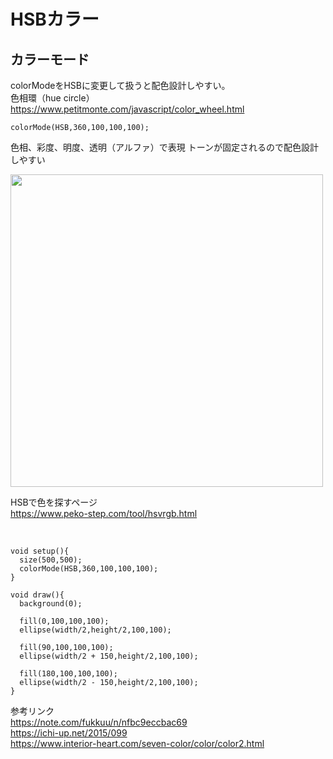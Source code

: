 # HSBカラー

## カラーモード


colorModeをHSBに変更して扱うと配色設計しやすい。<br>
色相環（hue circle）<br>
https://www.petitmonte.com/javascript/color_wheel.html

```
colorMode(HSB,360,100,100,100);
```
色相、彩度、明度、透明（アルファ）で表現 トーンが固定されるので配色設計しやすい<br>

<img src="https://github.com/55Kaerukun/Processing/blob/master/images/hsb.png" width="500px">

HSBで色を探すページ<br>
https://www.peko-step.com/tool/hsvrgb.html <br>
<br>

```

void setup(){
  size(500,500);
  colorMode(HSB,360,100,100,100);
}

void draw(){
  background(0);
  
  fill(0,100,100,100);
  ellipse(width/2,height/2,100,100);
  
  fill(90,100,100,100);
  ellipse(width/2 + 150,height/2,100,100);
  
  fill(180,100,100,100);
  ellipse(width/2 - 150,height/2,100,100);
}

```

参考リンク<br>
https://note.com/fukkuu/n/nfbc9eccbac69 <br>
https://ichi-up.net/2015/099 <br>
https://www.interior-heart.com/seven-color/color/color2.html <br>

